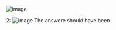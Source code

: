 ![image](https://user-images.githubusercontent.com/88810038/166331029-c1aa9f08-0bc2-40e2-9904-c6b043ddf2c5.png)

2: ![image](https://user-images.githubusercontent.com/88810038/166331176-8fc64ee3-6e59-42d0-b647-06c22f7bf786.png)
The answere should have been 
